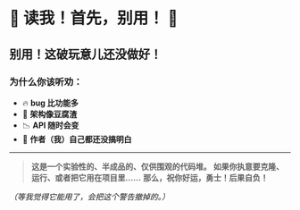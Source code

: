 # 🚧 读我！首先，别用！ 🚧

## 别用！这破玩意儿还没做好！

### 为什么你该听劝：

- 🔥 **bug 比功能多**
- 🚧 **架构像豆腐渣**
- 📉 **API 随时会变**
- 🤡 **作者（我）自己都还没搞明白**

---

> **这是一个实验性的、半成品的、仅供围观的代码堆。**
> **如果你执意要克隆、运行、或者把它用在项目里……**
> **那么，祝你好运，勇士！后果自负！**

*（等我觉得它能用了，会把这个警告撤掉的。）*
